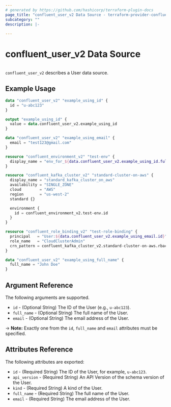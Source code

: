 ```yaml
---
# generated by https://github.com/hashicorp/terraform-plugin-docs
page_title: "confluent_user_v2 Data Source - terraform-provider-confluent"
subcategory: ""
description: |-
  
---
```


# confluent_user_v2 Data Source

<img src="https://img.shields.io/badge/Lifecycle%20Stage-Public%20Preview-%2300afba" alt="">

`confluent_user_v2` describes a User data source.

## Example Usage

```terraform
data "confluent_user_v2" "example_using_id" {
  id = "u-abc123"
}

output "example_using_id" {
  value = data.confluent_user_v2.example_using_id
}

data "confluent_user_v2" "example_using_email" {
  email = "test123@gmail.com"
}

resource "confluent_environment_v2" "test-env" {
  display_name = "env_for_${data.confluent_user_v2.example_using_id.full_name}"
}

resource "confluent_kafka_cluster_v2" "standard-cluster-on-aws" {
  display_name = "standard_kafka_cluster_on_aws"
  availability = "SINGLE_ZONE"
  cloud        = "AWS"
  region       = "us-west-2"
  standard {}

  environment {
    id = confluent_environment_v2.test-env.id
  }
}

resource "confluent_role_binding_v2" "test-role-binding" {
  principal   = "User:${data.confluent_user_v2.example_using_email.id}"
  role_name   = "CloudClusterAdmin"
  crn_pattern = confluent_kafka_cluster_v2.standard-cluster-on-aws.rbac_crn 
}

data "confluent_user_v2" "example_using_full_name" {
  full_name = "John Doe"
}
```

<!-- schema generated by tfplugindocs -->
## Argument Reference

The following arguments are supported.

- `id` - (Optional String) The ID of the User (e.g., `u-abc123`).
- `full_name` - (Optional String) The full name of the User.
- `email` - (Optional String) The email address of the User.

-> **Note:** Exactly one from the `id`, `full_name` and `email` attributes must be specified.

## Attributes Reference

The following attributes are exported:

- `id` - (Required String) The ID of the User, for example, `u-abc123`.
- `api_version` - (Required String) An API Version of the schema version of the User.
- `kind` - (Required String) A kind of the User.
- `full_name` - (Required String) The full name of the User.
- `email` - (Required String) The email address of the User.
